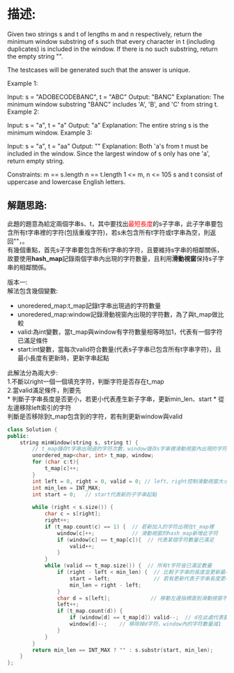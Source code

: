 # 描述:
Given two strings s and t of lengths m and n respectively, return the minimum window 
substring
 of s such that every character in t (including duplicates) is included in the window. If there is no such substring, return the empty string "".

The testcases will be generated such that the answer is unique.

Example 1:

Input: s = "ADOBECODEBANC", t = "ABC"
Output: "BANC"
Explanation: The minimum window substring "BANC" includes 'A', 'B', and 'C' from string t.
Example 2:

Input: s = "a", t = "a"
Output: "a"
Explanation: The entire string s is the minimum window.
Example 3:

Input: s = "a", t = "aa"
Output: ""
Explanation: Both 'a's from t must be included in the window.
Since the largest window of s only has one 'a', return empty string.
 
Constraints:
m == s.length
n == t.length
1 <= m, n <= 105
s and t consist of uppercase and lowercase English letters.

## 解題思路:
此題的題意為給定兩個字串s、t，其中要找出<font color = 'red'>最短長度</font>的s子字串，此子字串要包含所有t字串裡的字符(包括重複字符)，若s未包含所有t字符或t字串為空，則返回""，。  
有幾個重點，首先s子字串要包含所有t字串的字符，且要維持s字串的相鄰關係，故要使用**hash_map**記錄兩個字串內出現的字符數量，且利用**滑動視窗**保持s子字串的相鄰關係。

版本一:  
解法包含幾個變數:
* unoredered_map:t_map記錄t字串出現過的字符數量
* unoredered_map:window記錄滑動視窗內出現的字符數，為了與t_map做比較
* valid:為int變數，當t_map與window有字符數量相等時加1，代表有一個字符已滿足條件
* start:int變數，當每次valid符合數量(代表s子字串已包含所有t字串字符)，且最小長度有更新時，更新字串起點

此解法分為兩大步:  
1.不斷以right一個一個填充字符，判斷字符是否存在t_map  
2.當valid滿足條件，則要先  
    * 判斷子字串長度是否更小，若更小代表產生新子字串，更新min_len、start
    * 從左邊移除left索引的字符  
        判斷是否移除到t_map包含到的字符，若有則更新window與valid
```C++
class Solution {
public:
    string minWindow(string s, string t) {
        // t_map儲存t字串出現過的字符次數，window儲存s字串裡滑動視窗內出現的字符次數
        unordered_map<char, int> t_map, window;
        for (char c:t){
            t_map[c]++;
        }
        int left = 0, right = 0, valid = 0; // left、right控制滑動視窗大小，valid記錄滑動視窗內是否包含所有t字串字符
        int min_len = INT_MAX;
        int start = 0;   // start代表新的子字串起點
        
        while (right < s.size()) {
            char c = s[right];
            right++;
            if (t_map.count(c) == 1) {  // 若新加入的字符出現在t_map裡
                window[c]++;            // 滑動視窗的hash_map新增此字符
                if (window[c] == t_map[c]){  // 代表某個字符數量已滿足
                    valid++;
                }
            }       
            while (valid == t_map.size()) {  // 所有t字符皆已滿足數量
                if (right - left < min_len) {  // 比較子字串的長度並更新最小長度min_len
                    start = left;              // 若有更新代表子字串長度更小，更新起點
                    min_len = right - left;
                }
                char d = s[left];             // 移動左邊指標直到滑動視窗不合法(移除到t字串內的字符)
                left++;
                if (t_map.count(d)) {
                    if (window[d] == t_map[d]) valid--;  // d在此處代表要被移除的字符，若原先window[d] == t_map[d]則代表下一步會不滿足valid規則
                    window[d]--;    // 移除掉d字符，window內的字符數量減1
                }
            }
        }
        return min_len == INT_MAX ? "" : s.substr(start, min_len);
    }
};
```